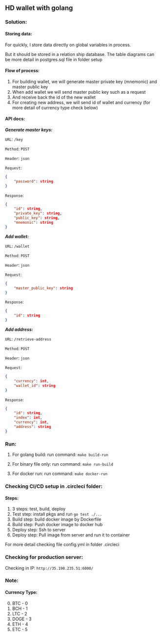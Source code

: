 ## HD wallet with golang

### Solution:

#### Storing data:

For quickly, I store data directly on global variables in process.

But it should be stored in a relation ship database. The table diagrams can be more detail in postgres.sql file in folder setup

#### Flow of process:

1. For building wallet, we will generate master private key (mnemonic) and master public key
2. When add wallet we will send master public key such as a request
3. And receive back the id of the new wallet
4. For creating new address, we will send id of wallet and currency (for more detail of currency type check below)

#### API docs:

***Generate master keys:***

`URL`: `/key`

`Method`: `POST`

`Header`: `json`

`Request`: 

```json
{
    "password": string
}
```

`Response`:

```json
{
    "id": string,
    "private_key": string,
    "public_key": string,
    "mnemonic": string
}
```

***Add wallet:***

`URL`: `/wallet`

`Method`: `POST`

`Header`: `json`

`Request`: 

```json
{
    "master_public_key": string
}
```

`Response`:

```json
{
    "id": string
}
```

***Add address:***

`URL`: `/retrieve-address`

`Method`: `POST`

`Header`: `json`

`Request`: 

```json
{
    "currency": int,
	"wallet_id": string
}
```

`Response`:

```json
{
    "id": string,
    "index": int,
    "currency": int,
    "address": string
}
```

### Run:

1. For golang build: run command: `make build-run`

2. For binary file only: run command: `make run-build`

3. For docker run: run command: `make docker-run`

### Checking CI/CD setup in .circleci folder:

#### Steps:

1. 3 steps: test, build, deploy
2. Test step: install pkgs and run `go test ./...`
3. Build step: build docker image by Dockerfile
4. Build step: Push docker image to docker hub
5. Deploy step: Ssh to server 
6. Deploy step: Pull image from server and run it to container

For more detail checking file config.yml in folder .circleci

### Checking for production server:

Checking in IP: `http://35.198.235.51:6000/`

### Note:

#### Currency Type:

0. BTC - 0
1. BCH - 1
2. LTC - 2
3. DOGE - 3
4. ETH - 4
5. ETC - 5

